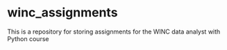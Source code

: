 # winc_assignments
This is a repository for storing assignments for the WINC data analyst with Python course
